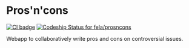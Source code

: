 Pros'n'cons
===========

[![CI badge](https://circleci.com/gh/fela/prosncons.png)](http://circleci.com/gh/fela/prosncons)
[![Codeship Status for fela/prosncons](https://www.codeship.io/projects/00510040-2a16-0132-516a-4a00156bbeba/status)](https://www.codeship.io/projects/38159)

Webapp to collaboratively write pros and cons on controversial issues.